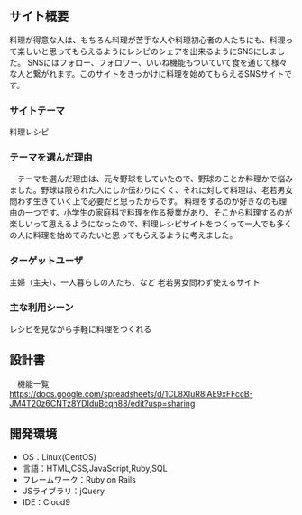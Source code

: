 # <RECIPENA>

## サイト概要
料理が得意な人は、もちろん料理が苦手な人や料理初心者の人たちにも、料理って楽しいと思ってもらえるようにレシピのシェアを出来るようにSNSにしました。
SNSにはフォロー、フォロワー、いいね機能もついていて食を通じて様々な人と繋がれます。このサイトをきっかけに料理を始めてもらえるSNSサイトです。
### サイトテーマ
料理レシピ

### テーマを選んだ理由
　テーマを選んだ理由は、元々野球をしていたので、野球のことか料理かで悩みました。野球は限られた人にしか伝わりにくく、それに対して料理は、老若男女問わず生きていく上で必要だと思ったからです。
料理をするのが好きなのも理由の一つです。小学生の家庭科で料理を作る授業があり、そこから料理するのが楽しいって思えるようになったので、料理レシピサイトをつくって一人でも多くの人に料理を始めてみたいと思ってもらえるように考えました。


### ターゲットユーザ
主婦（主夫）、一人暮らしの人たち、など
老若男女問わず使えるサイト

### 主な利用シーン
レシピを見ながら手軽に料理をつくれる

## 設計書
　機能一覧
https://docs.google.com/spreadsheets/d/1CL8XIuR8lAE9xFFccB-JM4T20z6CNTz8YDIduBcqh88/edit?usp=sharing

## 開発環境
- OS：Linux(CentOS)
- 言語：HTML,CSS,JavaScript,Ruby,SQL
- フレームワーク：Ruby on Rails
- JSライブラリ：jQuery
- IDE：Cloud9

